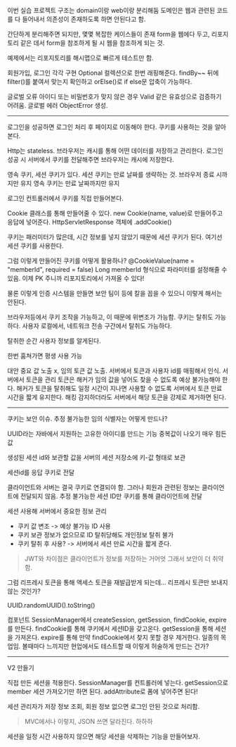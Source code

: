 이번 실습 프로젝트 구조는 domain이랑 web이랑 분리해둠
도메인은 웹과 관련된 코드를 다 들어내서 의존성이 존재하도록 하면 안된다고 함.

간단하게 분리해주면 되지만, 몇몇 복잡한 케이스들이 존재
form을 웹에다 두고, 리포지토리 같은 데서 form을 참조하게 될 시 웹을 참조하게 되는 것.

예제에서는 리포지토리를 해시맵으로 빠르게 테스트만 함.

회원가입, 로그인 각각 구현
Optional 컬렉션으로 한번 래핑해준다.
findBy~~ 뒤에 filter()를 붙여서 맞는지 확인하고 orElse()로 if else문 압축이 가능하다.

글로벌 오류
아이디 또는 비밀번호가 맞지 않은 경우
Valid 같은 유효성으로 검증하기 어려움.
글로벌 에러 ObjectError 생성.

---

로그인을 성공하면 로그인 처리 후 페이지로 이동해야 한다.
쿠키를 사용하는 것을 알아본다.

Http는 stateless.
브라우저는 캐시를 통해 어떤 데이터를 저장하고 관리한다.
로그인 성공 시 서버에서 쿠키를 전달해주면 브라우저는 캐시에 저장한다.

영속 쿠키, 세션 쿠키가 있다.
세션 쿠키는 만료 날짜를 생략하는 것. 브라우저 종료 시까지만 유지
영속 쿠키는 만료 날짜까지만 유지

로그인 컨트롤러에서 쿠키를 직접 만들어본다.

Cookie 클래스를 통해 만들어줄 수 있다.
new Cookie(name, value)로 만들어주고 응답에 넣어준다.
HttpServletResponse 객체에 .addCookie()

쿠키는 패러미터가 많은데, 시간 정보를 넣지 않았기 때문에 세션 쿠키가 된다.
여기선 세션 쿠키를 사용한다.

그럼 이렇게 만들어진 쿠키를 어떻게 활용하나?
@CookieValue(name = "memberId", required = false) Long memberId
형식으로 파라미터를 설정해줄 수 있음.
이제 PK 주니까 리포지토리에서 가져올 수 있다!

물론 이렇게 인증 시스템을 만들면 보안 팀이 등에 칼을 꼽을 수 있으니 이렇게 해서는 안된다.

브라우저등에서 쿠키 조작을 가능하고, 이 때문에 위변조가 가능함.
쿠키는 탈취도 가능하다.
사용자 로컬에서, 네트워크 전송 구간에서 탈취도 가능하다.

탈취한 순간 사용자 정보를 알게된다.

한번 훔쳐가면 평생 사용 가능

대안
중요 값 노출 x, 임의 토큰 값 노출.
서버에서 토큰과 사용자 id를 매핑해서 인식. 서버에서 토큰을 관리
토큰은 해커가 임의 값을 넣어도 찾을 수 없도록 예상 불가능해야 한다.
해커가 토큰을 탈취해도 일정 시간이 지나면 사용할 수 없도록 서버에서 토큰 만료 시간을 짧게 유지한다. 해킹 감지하더라도 서버에서 해당 토큰을 강제로 제거하면 된다.


---

쿠키는 보안 이슈. 추정 불가능한 임의 식별자는 어떻게 만드나?

UUID라는 자바에서 지원하는 고유한 아이디를 만드는 기능
중복값이 나오기 매우 힘든 값

생성된 세션 id와 보관할 값을 서버의 세션 저장소에 키-값 형태로 보관

세션id를 응답 쿠키로 전달

클라이언트와 서버는 결국 쿠키로 연결되야 함.
그러나 회원과 관련된 정보는 클라이언트에 전달되지 않음.
추정 불가능한 세션 ID만 쿠키를 통해 클라이언트에 전달

세션 사용해 서버에서 중요한 정보 관리
- 쿠키 값 변조 -> 예상 불가능 ID 사용
- 쿠키 보관 정보가 없으므로 ID 탈취당해도 개인정보 탈취 불가
- 쿠키 탈취 후 사용? -> 서버에서 세션 만료 시간을 짧게 준다.

> JWT와 차이점은 클라이언트가 정보를 저장하는 거어엇
> 그래서 보안이 더 취약함.

그럼 리프레시 토큰을 통해 액세스 토큰을 재발급받게 되는데... 리프레시 토큰만 보내지 않는 것인가?

UUID.randomUUID().toString()

컴포넌트 SessionManager에서 createSession, getSession, findCookie, expire를 만든다.
findCookie를 통해 쿠키에서 세션ID을 갖고온다. getSession을 통해 세션을 가져온다. expire를 통해 만약 findCookie에서 찾지 못할 경우 제거한다.
일종의 목업임. 볼때마다 느끼지만 현업에서도 테스트할 때 이렇게 허술하게 만드는 건가? 

---

V2 만들기

직접 만든 세션을 적용한다.
SessionManager를 컨트롤러에 넣는다.
getSession으로 member 세션 가져오기만 하면 된다.
addAttribute로 폼에 넣어주면 된다!

세션 관리자가 저장 정보 조회, 회원 정보 없으면 로그인 안된 것으로 처리함.

> MVC에서나 이렇지, JSON 쓰면 달라진다. 하하하

세션을 일정 시간 사용하지 않으면 해당 세션을 삭제하는 기능을 만들어보자.